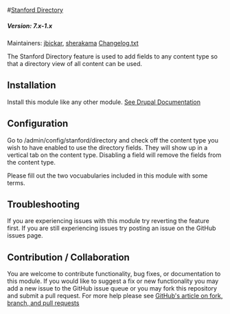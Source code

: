 #[Stanford Directory](https://github.com/SU-LBRE/stanford_directory)
##### Version: 7.x-1.x

Maintainers: [jbickar](https://github.com/jbickar), [sherakama](https://github.com/sherakama)
[Changelog.txt](CHANGELOG.txt)

The Stanford Directory feature is used to add fields to any content type so that
a directory view of all content can be used.

Installation
---

Install this module like any other module. [See Drupal Documentation](https://drupal.org/documentation/install/modules-themes/modules-7)

Configuration
---

Go to /admin/config/stanford/directory and check off the content type you wish
to have enabled to use the directory fields. They will show up in a vertical
tab on the content type. Disabling a field will remove the fields from the
content type.

Please fill out the two vocuabularies included in this module with some terms.

Troubleshooting
---

If you are experiencing issues with this module try reverting the feature first. If you are still experiencing issues try posting an issue on the GitHub issues page.

Contribution / Collaboration
---

You are welcome to contribute functionality, bug fixes, or documentation to this module. If you would like to suggest a fix or new functionality you may add a new issue to the GitHub issue queue or you may fork this repository and submit a pull request. For more help please see [GitHub's article on fork, branch, and pull requests](https://help.github.com/articles/using-pull-requests)
